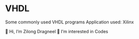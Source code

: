 # VHDL
Some commonly used VHDL programs
Application used: Xilinx

👋 Hi, I’m Zilong Dragneel
👀 I’m interested in Codes

